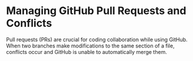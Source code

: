 # Managing GitHub Pull Requests and Conflicts

Pull requests (PRs) are crucial for coding collaboration while using GitHub. When two branches make modifications to the same section of a file, conflicts occur and GitHub is unable to automatically merge them. 







